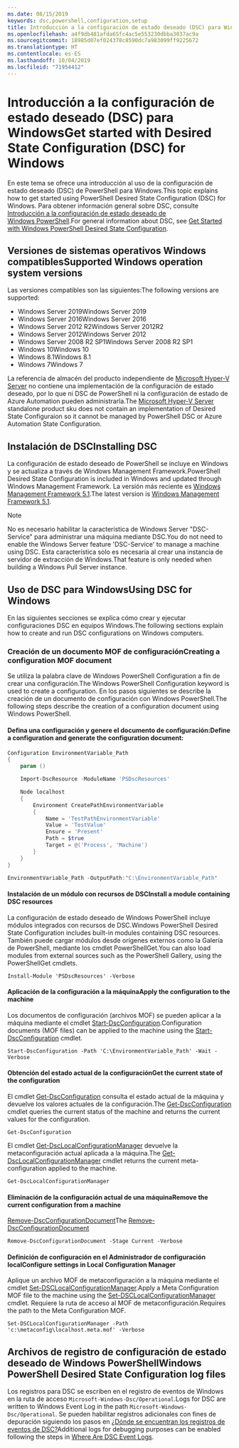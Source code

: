 ```yaml
---
ms.date: 08/15/2019
keywords: dsc,powershell,configuration,setup
title: Introducción a la configuración de estado deseado (DSC) para Windows
ms.openlocfilehash: a4f9db481afda65fc4ac5e553230dbba3037ac9a
ms.sourcegitcommit: 18985d07ef024378c8590dc7a983099ff9225672
ms.translationtype: HT
ms.contentlocale: es-ES
ms.lasthandoff: 10/04/2019
ms.locfileid: "71954412"
---
```

# <a name="get-started-with-desired-state-configuration-dsc-for-windows"></a><span data-ttu-id="fc3c4-103">Introducción a la configuración de estado deseado (DSC) para Windows</span><span class="sxs-lookup"><span data-stu-id="fc3c4-103">Get started with Desired State Configuration (DSC) for Windows</span></span>

<span data-ttu-id="fc3c4-104">En este tema se ofrece una introducción al uso de la configuración de estado deseado (DSC) de PowerShell para Windows.</span><span class="sxs-lookup"><span data-stu-id="fc3c4-104">This topic explains how to get started using PowerShell Desired State Configuration (DSC) for Windows.</span></span>
<span data-ttu-id="fc3c4-105">Para obtener información general sobre DSC, consulte [Introducción a la configuración de estado deseado de Windows PowerShell](../overview/overview.md).</span><span class="sxs-lookup"><span data-stu-id="fc3c4-105">For general information about DSC, see [Get Started with Windows PowerShell Desired State Configuration](../overview/overview.md).</span></span>

## <a name="supported-windows-operation-system-versions"></a><span data-ttu-id="fc3c4-106">Versiones de sistemas operativos Windows compatibles</span><span class="sxs-lookup"><span data-stu-id="fc3c4-106">Supported Windows operation system versions</span></span>

<span data-ttu-id="fc3c4-107">Las versiones compatibles son las siguientes:</span><span class="sxs-lookup"><span data-stu-id="fc3c4-107">The following versions are supported:</span></span>

- <span data-ttu-id="fc3c4-108">Windows Server 2019</span><span class="sxs-lookup"><span data-stu-id="fc3c4-108">Windows Server 2019</span></span>
- <span data-ttu-id="fc3c4-109">Windows Server 2016</span><span class="sxs-lookup"><span data-stu-id="fc3c4-109">Windows Server 2016</span></span>
- <span data-ttu-id="fc3c4-110">Windows Server 2012 R2</span><span class="sxs-lookup"><span data-stu-id="fc3c4-110">Windows Server 2012R2</span></span>
- <span data-ttu-id="fc3c4-111">Windows Server 2012</span><span class="sxs-lookup"><span data-stu-id="fc3c4-111">Windows Server 2012</span></span>
- <span data-ttu-id="fc3c4-112">Windows Server 2008 R2 SP1</span><span class="sxs-lookup"><span data-stu-id="fc3c4-112">Windows Server 2008 R2 SP1</span></span>
- <span data-ttu-id="fc3c4-113">Windows 10</span><span class="sxs-lookup"><span data-stu-id="fc3c4-113">Windows 10</span></span>
- <span data-ttu-id="fc3c4-114">Windows 8.1</span><span class="sxs-lookup"><span data-stu-id="fc3c4-114">Windows 8.1</span></span>
- <span data-ttu-id="fc3c4-115">Windows 7</span><span class="sxs-lookup"><span data-stu-id="fc3c4-115">Windows 7</span></span>

<span data-ttu-id="fc3c4-116">La referencia de almacén del producto independiente de [Microsoft Hyper-V Server](/windows-server/virtualization/hyper-v/hyper-v-server-2016) no contiene una implementación de la configuración de estado deseado, por lo que ni DSC de PowerShell ni la configuración de estado de Azure Automation pueden administrarla.</span><span class="sxs-lookup"><span data-stu-id="fc3c4-116">The [Microsoft Hyper-V Server](/windows-server/virtualization/hyper-v/hyper-v-server-2016) standalone product sku does not contain an implementation of Desired State Configuraion so it cannot be managed by PowerShell DSC or Azure Automation State Configuration.</span></span>

## <a name="installing-dsc"></a><span data-ttu-id="fc3c4-117">Instalación de DSC</span><span class="sxs-lookup"><span data-stu-id="fc3c4-117">Installing DSC</span></span>

<span data-ttu-id="fc3c4-118">La configuración de estado deseado de PowerShell se incluye en Windows y se actualiza a través de Windows Management Framework.</span><span class="sxs-lookup"><span data-stu-id="fc3c4-118">PowerShell Desired State Configuration is included in Windows and updated through Windows Management Framework.</span></span>
<span data-ttu-id="fc3c4-119">La versión más reciente es [Windows Management Framework 5.1](https://www.microsoft.com/en-us/download/details.aspx?id=54616).</span><span class="sxs-lookup"><span data-stu-id="fc3c4-119">The latest version is [Windows Management Framework 5.1](https://www.microsoft.com/en-us/download/details.aspx?id=54616).</span></span>

> [!NOTE]
> <span data-ttu-id="fc3c4-120">No es necesario habilitar la característica de Windows Server "DSC-Service" para administrar una máquina mediante DSC.</span><span class="sxs-lookup"><span data-stu-id="fc3c4-120">You do not need to enable the Windows Server feature 'DSC-Service' to manage a machine using DSC.</span></span>
> <span data-ttu-id="fc3c4-121">Esta característica solo es necesaria al crear una instancia de servidor de extracción de Windows.</span><span class="sxs-lookup"><span data-stu-id="fc3c4-121">That feature is only needed when building a Windows Pull Server instance.</span></span>

## <a name="using-dsc-for-windows"></a><span data-ttu-id="fc3c4-122">Uso de DSC para Windows</span><span class="sxs-lookup"><span data-stu-id="fc3c4-122">Using DSC for Windows</span></span>

<span data-ttu-id="fc3c4-123">En las siguientes secciones se explica cómo crear y ejecutar configuraciones DSC en equipos Windows.</span><span class="sxs-lookup"><span data-stu-id="fc3c4-123">The following sections explain how to create and run DSC configurations on Windows computers.</span></span>

### <a name="creating-a-configuration-mof-document"></a><span data-ttu-id="fc3c4-124">Creación de un documento MOF de configuración</span><span class="sxs-lookup"><span data-stu-id="fc3c4-124">Creating a configuration MOF document</span></span>

<span data-ttu-id="fc3c4-125">Se utiliza la palabra clave de Windows PowerShell Configuration a fin de crear una configuración.</span><span class="sxs-lookup"><span data-stu-id="fc3c4-125">The Windows PowerShell Configuration keyword is used to create a configuration.</span></span>
<span data-ttu-id="fc3c4-126">En los pasos siguientes se describe la creación de un documento de configuración con Windows PowerShell.</span><span class="sxs-lookup"><span data-stu-id="fc3c4-126">The following steps describe the creation of a configuration document using Windows PowerShell.</span></span>

#### <a name="define-a-configuration-and-generate-the-configuration-document"></a><span data-ttu-id="fc3c4-127">Defina una configuración y genere el documento de configuración:</span><span class="sxs-lookup"><span data-stu-id="fc3c4-127">Define a configuration and generate the configuration document:</span></span>

```powershell
Configuration EnvironmentVariable_Path
{
    param ()

    Import-DscResource -ModuleName 'PSDscResources'

    Node localhost
    {
        Environment CreatePathEnvironmentVariable
        {
            Name = 'TestPathEnvironmentVariable'
            Value = 'TestValue'
            Ensure = 'Present'
            Path = $true
            Target = @('Process', 'Machine')
        }
    }
}

EnvironmentVariable_Path -OutputPath:"C:\EnvironmentVariable_Path"
```
#### <a name="install-a-module-containing-dsc-resources"></a><span data-ttu-id="fc3c4-128">Instalación de un módulo con recursos de DSC</span><span class="sxs-lookup"><span data-stu-id="fc3c4-128">Install a module containing DSC resources</span></span>

<span data-ttu-id="fc3c4-129">La configuración de estado deseado de Windows PowerShell incluye módulos integrados con recursos de DSC.</span><span class="sxs-lookup"><span data-stu-id="fc3c4-129">Windows PowerShell Desired State Configuration includes built-in modules containing DSC resources.</span></span>
<span data-ttu-id="fc3c4-130">También puede cargar módulos desde orígenes externos como la Galería de PowerShell, mediante los cmdlet PowerShellGet.</span><span class="sxs-lookup"><span data-stu-id="fc3c4-130">You can also load modules from external sources such as the PowerShell Gallery, using the PowerShellGet cmdlets.</span></span>

`Install-Module 'PSDscResources' -Verbose`

#### <a name="apply-the-configuration-to-the-machine"></a><span data-ttu-id="fc3c4-131">Aplicación de la configuración a la máquina</span><span class="sxs-lookup"><span data-stu-id="fc3c4-131">Apply the configuration to the machine</span></span>

<span data-ttu-id="fc3c4-132">Los documentos de configuración (archivos MOF) se pueden aplicar a la máquina mediante el cmdlet [Start-DscConfiguration](/powershell/module/psdesiredstateconfiguration/start-dscconfiguration).</span><span class="sxs-lookup"><span data-stu-id="fc3c4-132">Configuration documents (MOF files) can be applied to the machine using the [Start-DscConfiguration](/powershell/module/psdesiredstateconfiguration/start-dscconfiguration) cmdlet.</span></span>

`Start-DscConfiguration -Path 'C:\EnvironmentVariable_Path' -Wait -Verbose`

#### <a name="get-the-current-state-of-the-configuration"></a><span data-ttu-id="fc3c4-133">Obtención del estado actual de la configuración</span><span class="sxs-lookup"><span data-stu-id="fc3c4-133">Get the current state of the configuration</span></span>

<span data-ttu-id="fc3c4-134">El cmdlet [Get-DscConfiguration](/powershell/module/psdesiredstateconfiguration/get-dscconfiguration) consulta el estado actual de la máquina y devuelve los valores actuales de la configuración.</span><span class="sxs-lookup"><span data-stu-id="fc3c4-134">The [Get-DscConfiguration](/powershell/module/psdesiredstateconfiguration/get-dscconfiguration) cmdlet queries the current status of the machine and returns the current values for the configuration.</span></span>

`Get-DscConfiguration`

<span data-ttu-id="fc3c4-135">El cmdlet [Get-DscLocalConfigurationManager](/powershell/module/psdesiredstateconfiguration/get-dscLocalConfigurationManager) devuelve la metaconfiguración actual aplicada a la máquina.</span><span class="sxs-lookup"><span data-stu-id="fc3c4-135">The [Get-DscLocalConfigurationManager](/powershell/module/psdesiredstateconfiguration/get-dscLocalConfigurationManager) cmdlet returns the current meta-configuration applied to the machine.</span></span>

`Get-DscLocalConfigurationManager`

#### <a name="remove-the-current-configuration-from-a-machine"></a><span data-ttu-id="fc3c4-136">Eliminación de la configuración actual de una máquina</span><span class="sxs-lookup"><span data-stu-id="fc3c4-136">Remove the current configuration from a machine</span></span>

<span data-ttu-id="fc3c4-137">[Remove-DscConfigurationDocument](/powershell/module/psdesiredstateconfiguration/remove-dscconfigurationdocument)</span><span class="sxs-lookup"><span data-stu-id="fc3c4-137">The [Remove-DscConfigurationDocument](/powershell/module/psdesiredstateconfiguration/remove-dscconfigurationdocument)</span></span>

`Remove-DscConfigurationDocument -Stage Current -Verbose`

#### <a name="configure-settings-in-local-configuration-manager"></a><span data-ttu-id="fc3c4-138">Definición de configuración en el Administrador de configuración local</span><span class="sxs-lookup"><span data-stu-id="fc3c4-138">Configure settings in Local Configuration Manager</span></span>

<span data-ttu-id="fc3c4-139">Aplique un archivo MOF de metaconfiguración a la máquina mediante el cmdlet [Set-DSCLocalConfigurationManager](/powershell/module/PSDesiredStateConfiguration/Set-DscLocalConfigurationManager).</span><span class="sxs-lookup"><span data-stu-id="fc3c4-139">Apply a Meta Configuration MOF file to the machine using the [Set-DSCLocalConfigurationManager](/powershell/module/PSDesiredStateConfiguration/Set-DscLocalConfigurationManager) cmdlet.</span></span>
<span data-ttu-id="fc3c4-140">Requiere la ruta de acceso al MOF de metaconfiguración.</span><span class="sxs-lookup"><span data-stu-id="fc3c4-140">Requires the path to the Meta Configuration MOF.</span></span>

`Set-DSCLocalConfigurationManager -Path 'c:\metaconfig\localhost.meta.mof' -Verbose`

## <a name="windows-powershell-desired-state-configuration-log-files"></a><span data-ttu-id="fc3c4-141">Archivos de registro de configuración de estado deseado de Windows PowerShell</span><span class="sxs-lookup"><span data-stu-id="fc3c4-141">Windows PowerShell Desired State Configuration log files</span></span>

<span data-ttu-id="fc3c4-142">Los registros para DSC se escriben en el registro de eventos de Windows en la ruta de acceso `Microsoft-Windows-Dsc/Operational`.</span><span class="sxs-lookup"><span data-stu-id="fc3c4-142">Logs for DSC are written to Windows Event Log in the path `Microsoft-Windows-Dsc/Operational`.</span></span>
<span data-ttu-id="fc3c4-143">Se pueden habilitar registros adicionales con fines de depuración siguiendo los pasos en [¿Dónde se encuentran los registros de eventos de DSC?](/powershell/dsc/troubleshooting/troubleshooting#where-are-dsc-event-logs)</span><span class="sxs-lookup"><span data-stu-id="fc3c4-143">Additional logs for debugging purposes can be enabled following the steps in [Where Are DSC Event Logs](/powershell/dsc/troubleshooting/troubleshooting#where-are-dsc-event-logs).</span></span>
